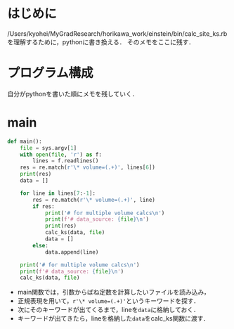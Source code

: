 # はじめに

/Users/kyohei/MyGradResearch/horikawa_work/einstein/bin/calc_site_ks.rbを理解するために，pythonに書き換える．
そのメモをここに残す．

# プログラム構成


自分がpythonを書いた順にメモを残していく．

# main


```python
def main():
    file = sys.argv[1]
    with open(file, 'r') as f:
        lines = f.readlines()
    res = re.match(r'\* volume=(.+)', lines[6])
    print(res)
    data = []

    for line in lines[7:-1]:
        res = re.match(r'\* volume=(.+)', line)
        if res:
            print('# for multiple volume calcs\n')
            print(f'# data_source: {file}\n')
            print(res)
            calc_ks(data, file)
            data = []
        else:
            data.append(line)

    print('# for multiple volume calcs\n')
    print(f'# data_source: {file}\n')
    calc_ks(data, file)
```

- main関数では，引数からばね定数を計算したいファイルを読み込み，
- 正規表現を用いて，```r'\* volume=(.+)'```というキーワードを探す．
- 次にそのキーワードが出てくるまで，lineを```data```に格納しておく．
- キーワードが出てきたら，lineを格納した```data```をcalc_ks関数に渡す．
